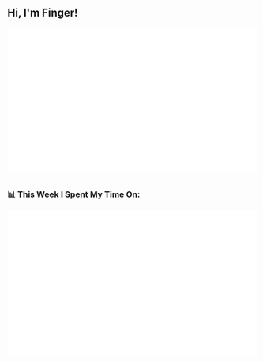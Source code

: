 <h2> Hi, I'm Finger!</h2>

<img align="right" src="https://raw.githubusercontent.com/spianmo/github-stats/master/generated/overview.svg#gh-light-mode-only">

<!-- <img align="right" height="160em" src="https://github-readme-stats-eight-theta.vercel.app/api/top-langs/?username=spianmo&layout=compact&langs_count=8&theme=algolia"/>	 -->
	
```go
package main

type Me struct {
	Name   string
	Job    string
	Code   string
	Skills string
}

func main() {
	me := &Me{
		Name:   "Finger",
		Job:    "Client-side Engineer",
		Code:   "Java and C++ and Others",
		Skills: "Android Security NLP ^o^",
	}
	_ = me
}
```


<h3>📊 This Week I Spent My Time On:</h3>
<img align='right' src="https://raw.githubusercontent.com/spianmo/github-stats/master/generated/languages.svg#gh-light-mode-only">

<!--START_SECTION:waka-->

```txt
Java                   31 hrs 41 mins  ██████████████████▓░░░░░░   75.10 %
XML                    8 hrs 14 mins   █████░░░░░░░░░░░░░░░░░░░░   19.53 %
Properties             1 hr            ▓░░░░░░░░░░░░░░░░░░░░░░░░   02.40 %
Gradle                 25 mins         ▒░░░░░░░░░░░░░░░░░░░░░░░░   01.01 %
Kotlin                 20 mins         ▒░░░░░░░░░░░░░░░░░░░░░░░░   00.81 %
```

<!--END_SECTION:waka-->
